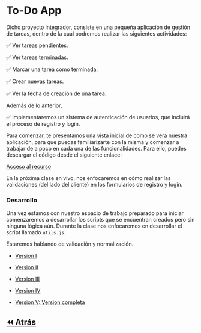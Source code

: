 # To-Do App


Dicho proyecto integrador, consiste en una pequeña aplicación de gestión de tareas, dentro de la cual podremos realizar las siguientes actividades:

✅ Ver tareas pendientes.

✅ Ver tareas terminadas.

✅ Marcar una tarea como terminada.

✅ Crear nuevas tareas.

✅ Ver la fecha de creación de una tarea.

Además de lo anterior,

✅ Implementaremos un sistema de autenticación de usuarios, que incluirá el proceso de registro y login.

Para comenzar, te presentamos una vista inicial de como se verá nuestra aplicación, para que puedas familiarizarte con la misma y comenzar a trabajar de a poco en cada una de las funcionalidades. Para ello, puedes descargar el código desde el siguiente enlace:

[Acceso al recurso](https://drive.google.com/drive/folders/1DAZlmbLC9xaWF9P3SM9xeQahoxlyoVgb)

En la próxima clase en vivo, nos enfocaremos en cómo realizar las validaciones (del lado del cliente) en los formularios de registro y login.

### Desarrollo

Una vez estamos con nuestro espacio de trabajo preparado para iniciar comenzaremos a desarrollar los scripts que se encuentran creados pero sin ninguna lógica aún. Durante la clase nos enfocaremos en desarrollar el script llamado `utils.js`. 

Estaremos hablando de validación y normalización. 


- [Version I](./C15-todo-do-I.md)

- [Version II](./C15-todo-do-II.md)

- [Version III](./C15-todo-do-III.md)

- [Version IV](./C15-todo-do-IV.md)

- [Version V: Version completa](./C15-todo-do-V.md)

## [⏪ Atrás](../README.md)